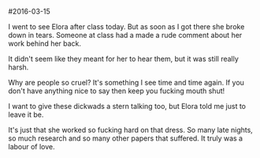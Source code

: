 #2016-03-15

I went to see Elora after class today. But as soon as I got there she broke down in tears. Someone at class had a made a rude comment about her work behind her back.

It didn't seem like they meant for her to hear them, but it was still really harsh.

Why are people so cruel? It's something I see time and time again. If you don't have anything nice to say then keep you fucking mouth shut!

I want to give these dickwads a stern talking too, but Elora told me just to leave it be.

It's just that she worked so fucking hard on that dress. So many late nights, so much research and so many other papers that suffered. It truly was a labour of love.